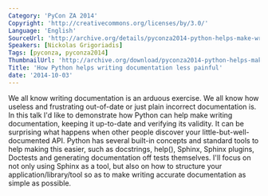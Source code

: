 ```yaml
---
Category: 'PyCon ZA 2014'
Copyright: 'http://creativecommons.org/licenses/by/3.0/'
Language: 'English'
SourceUrl: 'http://archive.org/details/pyconza2014-python-helps-make-writing-docs-less-painful'
Speakers: [Nickolas Grigoriadis]
Tags: [pyconza, pyconza2014]
ThumbnailUrl: 'http://archive.org/download/pyconza2014-python-helps-make-writing-docs-less-painful/pyconza2014-python-helps-make-writing-docs-less-painful.thumbs/12%20b%20How%20Python%20helps%20writing%20documentation%20less%20painful-_000150.jpg'
Title: 'How Python helps writing documentation less painful'
date: '2014-10-03'
---
```

We all know writing documentation is an arduous exercise. We all know how useless and frustrating out-of-date or just plain incorrect documentation is. In this talk I'd like to demonstrate how Python can help make writing documentation, keeping it up-to-date and verifying its validity. It can be surprising what happens when other people discover your little-but-well-documented API.
Python has several built-in concepts and standard tools to help making this easier, such as docstrings, help(), Sphinx, Sphinx plugins, Doctests and generating documentation off tests themselves.
I'll focus on not only using Sphinx as a tool, but also on how to structure your application/library/tool so as to make writing accurate documentation as simple as possible.
